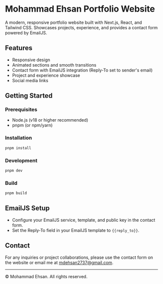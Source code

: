 # Mohammad Ehsan Portfolio Website

A modern, responsive portfolio website built with Next.js, React, and Tailwind CSS. Showcases projects, experience, and provides a contact form powered by EmailJS.

## Features
- Responsive design
- Animated sections and smooth transitions
- Contact form with EmailJS integration (Reply-To set to sender's email)
- Project and experience showcase
- Social media links

## Getting Started

### Prerequisites
- Node.js (v18 or higher recommended)
- pnpm (or npm/yarn)

### Installation
```bash
pnpm install
```

### Development
```bash
pnpm dev
```

### Build
```bash
pnpm build
```

## EmailJS Setup
- Configure your EmailJS service, template, and public key in the contact form.
- Set the Reply-To field in your EmailJS template to `{{reply_to}}`.

## Contact
For any inquiries or project collaborations, please use the contact form on the website or email me at [mdehsan2737@gmail.com](mailto:mdehsan2737@gmail.com).

---

© Mohammad Ehsan. All rights reserved. 